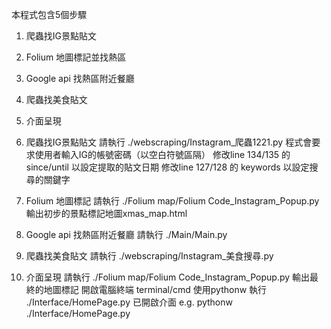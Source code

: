 本程式包含5個步驟
 1. 爬蟲找IG景點貼文
 2. Folium 地圖標記並找熱區
 3. Google api 找熱區附近餐廳
 4. 爬蟲找美食貼文
 5. 介面呈現

1. 爬蟲找IG景點貼文
請執行 ./webscraping/Instagram_爬蟲1221.py
程式會要求使用者輸入IG的帳號密碼（以空白符號區隔）
修改line 134/135 的 since/until 以設定提取的貼文日期
修改line 127/128 的 keywords 以設定搜尋的關鍵字

2. Folium 地圖標記
請執行 ./Folium map/Folium Code_Instagram_Popup.py 輸出初步的景點標記地圖xmas_map.html

3. Google api 找熱區附近餐廳
請執行 ./Main/Main.py

4. 爬蟲找美食貼文
請執行 ./webscraping/Instagram_美食搜尋.py

5. 介面呈現
請執行 ./Folium map/Folium Code_Instagram_Popup.py 輸出最終的地圖標記
開啟電腦終端 terminal/cmd 使用pythonw 執行 ./Interface/HomePage.py 已開啟介面
e.g.
pythonw ./Interface/HomePage.py
